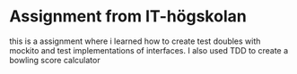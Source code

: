 # Assignment from IT-högskolan 
this is a assignment where i learned how to create test doubles with mockito and test implementations of interfaces. 
I also used TDD to create a bowling score calculator
